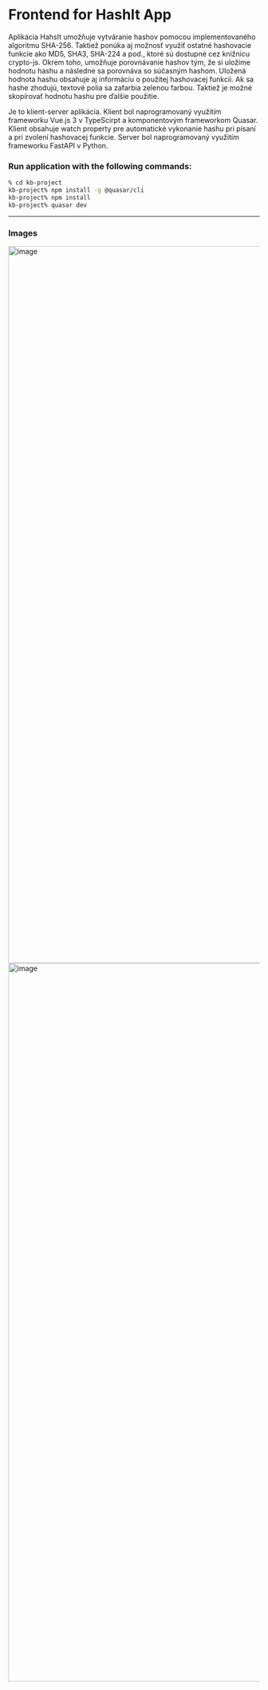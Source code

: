 # Frontend for HashIt App


Aplikácia HahsIt umožňuje vytváranie hashov pomocou implementovaného algoritmu SHA-256. Taktiež ponúka aj možnosť využiť ostatné hashovacie funkcie ako MD5, SHA3, SHA-224 a pod., ktoré sú dostupné cez knižnicu crypto-js. Okrem toho, umožňuje porovnávanie hashov tým, že si uložíme hodnotu hashu a následne sa porovnáva so súčasným hashom. Uložená hodnota hashu obsahuje aj informáciu o použitej hashovacej funkcii. Ak sa hashe zhodujú, textové polia sa zafarbia zelenou farbou. Taktiež je možné skopírovať hodnotu hashu pre ďalšie použitie.

Je to klient-server aplikácia.
Klient bol naprogramovaný využitím frameworku Vue.js 3 v TypeScirpt a komponentovým frameworkom Quasar.
Klient obsahuje watch property pre automatické vykonanie hashu pri písaní a pri zvolení hashovacej funkcie.
Server bol naprogramovaný využitím frameworku FastAPI v Python.

### Run application with the following commands:

```bash
% cd kb-project
kb-project% npm install -g @quasar/cli
kb-project% npm install
kb-project% quasar dev
```
---

### Images

<img width="1437" alt="image" src="https://github.com/MatusGursky/kb-project-quasar/assets/93670256/73e26607-ee4f-4821-8ba3-218f950c01a0">

<img width="1440" alt="image" src="https://github.com/MatusGursky/kb-project-quasar/assets/93670256/b1e8cabd-b9f8-49a9-ab30-8d502f5c00f6">


